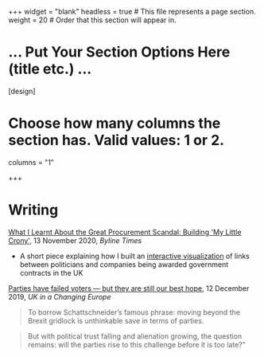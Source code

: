 +++
widget = "blank"
headless = true  # This file represents a page section.
weight = 20  # Order that this section will appear in.
  
# ... Put Your Section Options Here (title etc.) ...
  
[design]
# Choose how many columns the section has. Valid values: 1 or 2.
columns = "1"

+++
    
# Writing
    
[What I Learnt About the Great Procurement Scandal: Building 'My Little Crony'](https://bylinetimes.com/2020/11/13/what-i-learnt-about-the-great-procurement-scandal-building-my-little-crony/), 13 November 2020, _Byline Times_

- A short piece explaining how I built an [interactive visualization](https://sophieehill.shinyapps.io/my-little-crony/) of links between politicians and companies being awarded government contracts in the UK
    
[Parties have failed voters — but they are still our best hope](https://ukandeu.ac.uk/parties-have-failed-voters-but-they-are-still-our-best-hope/), 12 December 2019, _UK in a Changing Europe_

 > To borrow Schattschneider’s famous phrase: moving beyond the Brexit gridlock is unthinkable save in terms of parties.

> But with political trust falling and alienation growing, the question remains: will the parties rise to this challenge before it is too late?"
    
    